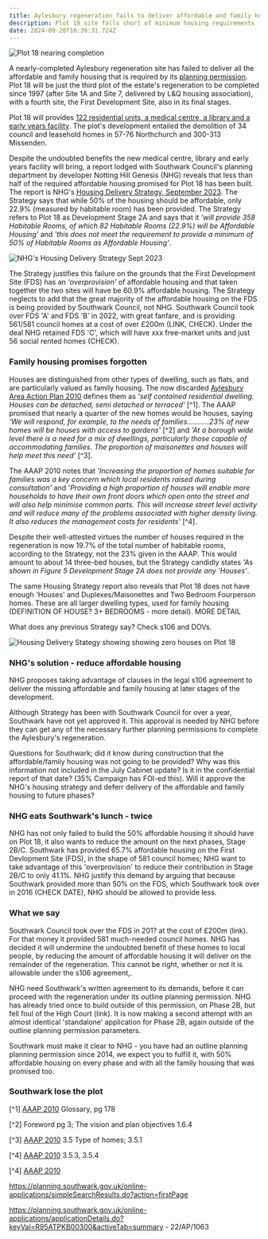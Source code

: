 ```yaml
---
title: Aylesbury regeneration fails to deliver affordable and family housing
description: Plot 18 site falls short of minimum housing requirements
date: 2024-09-20T10:39:31.724Z
---
```

![](img/20240921_144523-0-.jpg "Plot 18 nearing completion")

A nearly-completed Aylesbury regeneration site has failed to deliver all the affordable and family housing that is required by its [planning permission](https://planning.southwark.gov.uk/online-applications/applicationDetails.do?keyVal=R95ATPKB00300&activeTab=summary).  Plot 18 will be just the third plot of the estate's regeneration to be completed since 1997 (after Site 1A and Site 7, delivered by L&Q housing association), with a fourth site, the First Development Site, also in its final stages.

Plot 18 will provides [122 residential units, a medical centre, a library and a early years facility](http://www.aylesburynow.london/regeneration/planning-information/plot-18).  The plot's development entailed the demolition of 34 council and leasehold homes in 57-76 Northchurch and 300-313 Missenden.

Despite the undoubted benefits the new medical centre, library and early years facility will bring, a  report lodged with Southwark Council's planning department by developer Notting Hill Genesis (NHG) reveals that less than half of the required affordable housing promised for Plot 18 has been built.  The report is NHG's [Housing Delivery Strategy, September 2023](https://planning.southwark.gov.uk/online-applications/files/0C27DCC26E24963CB2F1DF09827FD7A8/pdf/23_AP_2603-HOUSING_DELIVERY_STRATEGY.-3727685.pdf).  The Strategy says that while 50% of the housing should be affordable, only 22.9% (measured by habitable room) has been provided.  The Strategy refers to Plot 18 as Development Stage 2A and says that it *'will provide 358 Habitable Rooms, of which 82 Habitable Rooms (22.9%) will be Affordable Housing'* and *'this does not meet the requirement to provide a minimum of  50% of Habitable Rooms as Affordable Housing'*. 

![](img/23_ap_2603-housing_delivery_strategy.-3727685.pdf-adobe-acrobat-reader-64-bit-09_10_2024-15_37_41.png "NHG's Housing Delivery Strategy Sept 2023")

The Strategy justifies this failure on the grounds that the First Development Site (FDS) has an *'overprovision'* of affordable housing and that taken together the two sites will have be 60.9% affordable housing.  The Strategy neglects to add that the great majority of the affordable housing on the FDS is being provided by Southwark Council, not NHG.  Southwark Council took over FDS 'A' and FDS 'B' in 2022, with great fanfare, and is providing 561/581 council homes at a cost of over £200m (LINK, CHECK).  Under the deal NHG retained FDS 'C', which will have xxx free-market units and just 56 social rented homes (CHECK).

### Family housing promises forgotten

Houses are distinguished from other types of dwelling, such as flats, and are particularly valued as family housing.  The now discarded [Aylesbury Area Action Plan 2010](https://www.southwark.gov.uk/assets/attach/1647/Aylesbury-AAP-2010.pdf) defines them as *'self contained residential dwelling. Houses
can be detached, semi detached or terraced'* [^1].  The AAAP promised that nearly a quarter of the new homes would be houses, saying *'We will respond, for example, to the needs of families...........23% of new homes will be houses with access to gardens'* [^2] and *'At a borough wide level there is a need for a mix of dwellings, particularly those capable of accommodating families. The proportion of maisonettes and houses will help meet this need'* [^3].

The AAAP 2010 notes that  *'Increasing the proportion of homes suitable for families was a key concern which local residents raised during consultation'* and '*Providing a high proportion of houses will enable more households to have their own front doors which open onto the street and will also help minimise common parts. This will increase street level activity and will reduce many of the problems associated with higher density living. It also reduces the management costs for residents'* [^4].

Despite their well-attested virtues the number of houses required in the regeneration is now 19.7% of the total number of habitable rooms, according to the Strategy, not the 23% given in the AAAP.  This would amount to about 14 three-bed houses, but the Strategy candidly states *'As shown in Figure 5 Development Stage 2A does not provide any ‘Houses’*.

The same Housing Strategy report also reveals that Plot 18 does not have enough 'Houses' and Duplexes/Maisonettes and Two Bedroom Fourperson homes.  These are all larger dwelling types, used for family housing (DEFINITION OF HOUSE? 3+ BEDROOMS - more detail).  MORE DETAIL

What does any previous Strategy say? Check s106 and DOVs.

![](img/fig_5_housing_delivery_strategy_23ap2603.png "Housing Delivery Stategy showing showing zero houses on Plot 18")

### NHG's solution - reduce affordable housing

NHG proposes taking advantage of clauses in the legal s106 agreement to deliver the missing affordable and family housing at later stages of the development.

Although Strategy has been with Southwark Council for over a year, Southwark have not yet approved it.  This approval is needed by NHG before they can get any of the necessary further planning permissions to complete the Aylesbury's regeneration.

Questions for Southwark; did it know during construction that the affordable/family housing was not going to be provided?  Why was this information not included in the July Cabinet update? Is it in the confidential report of that date? (35% Campaign has FOI-ed this). Will it approve the NHG's housing strategy and deferr delivery of the affordable and family housing to future phases?

### NHG eats Southwark's lunch - twice

NHG has not only failed to build the 50% affordable housing it should have on Plot 18, it also wants to reduce the amount on the next phases, Stage 2B/C.  Southwark has provided 65.7% affordable housing on the First Devlopment Site (FDS), in the shape of 581 council homes; NHG want to take advantage of this 'overprovision' to reduce their contribution in Stage 2B/C to only 41.1%.  NHG justify this demand by arguing that because Southwark provided more than 50% on the FDS, which Southwark took over in 2016 (CHECK DATE), NHG should be allowed to provide less.

### What we say

Southwark Council took over the FDS in 201? at the cost of £200m (link).  For that money it provided 581 much-needed council homes.  NHG has decided it will undermine the undoubted benefit of these homes to local people, by reducing the amount of affordable housing it will deliver on the remainder of the regeneration.  This cannot be right, whether or not it is allowable under the s106 agreement,.

NHG need Southwark's written agreement to its demands, before it can proceed with the regeneration under its outline planning permission.  NHG has already tried once to  build outside of this permission, on Phase 2B, but fell foul of the High Court (link).  It is now making a second attempt with an almost identical 'standalone' application for Phase 2B, again outside of the outline planning permission parameters.

Southwark must make it clear to NHG - you have had an outline planning planning permission since 2014, we expect you to fulfill it, with 50% affordable housing on every phase and with all the family housing that was promised too. 

### Southwark lose the plot

[^1] [AAAP 2010](https://www.southwark.gov.uk/assets/attach/1647/Aylesbury-AAP-2010.pdf) Glossary, pg 178

[^2] Foreword pg 3; The vision and plan objectives 1.6.4

[^3] [AAAP 2010](https://www.southwark.gov.uk/assets/attach/1647/Aylesbury-AAP-2010.pdf) 3.5 Type of homes; 3.5.1

[^4] [AAAP 2010](https://www.southwark.gov.uk/assets/attach/1647/Aylesbury-AAP-2010.pdf) 3.5.3, 3.5.4

[^4] [AAAP 2010](https://www.southwark.gov.uk/assets/attach/1647/Aylesbury-AAP-2010.pdf)



<https://planning.southwark.gov.uk/online-applications/simpleSearchResults.do?action=firstPage>

<https://planning.southwark.gov.uk/online-applications/applicationDetails.do?keyVal=R95ATPKB00300&activeTab=summary> - 22/AP/1063